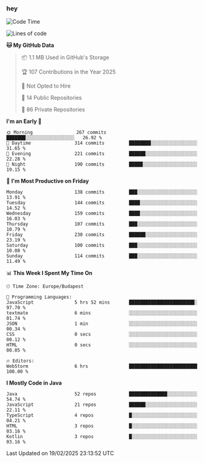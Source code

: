 ### hey

<!--START_SECTION:waka-->
![Code Time](http://img.shields.io/badge/Code%20Time-1%2C087%20hrs%2011%20mins-blue)

![Lines of code](https://img.shields.io/badge/From%20Hello%20World%20I%27ve%20Written-1.8%20million%20lines%20of%20code-blue)

**🐱 My GitHub Data** 

> 📦 1.1 MB Used in GitHub's Storage 
 > 
> 🏆 107 Contributions in the Year 2025
 > 
> 🚫 Not Opted to Hire
 > 
> 📜 14 Public Repositories 
 > 
> 🔑 86 Private Repositories 
 > 
**I'm an Early 🐤** 

```text
🌞 Morning                267 commits         ███████░░░░░░░░░░░░░░░░░░   26.92 % 
🌆 Daytime                314 commits         ████████░░░░░░░░░░░░░░░░░   31.65 % 
🌃 Evening                221 commits         ██████░░░░░░░░░░░░░░░░░░░   22.28 % 
🌙 Night                  190 commits         █████░░░░░░░░░░░░░░░░░░░░   19.15 % 
```
📅 **I'm Most Productive on Friday** 

```text
Monday                   138 commits         ███░░░░░░░░░░░░░░░░░░░░░░   13.91 % 
Tuesday                  144 commits         ████░░░░░░░░░░░░░░░░░░░░░   14.52 % 
Wednesday                159 commits         ████░░░░░░░░░░░░░░░░░░░░░   16.03 % 
Thursday                 107 commits         ███░░░░░░░░░░░░░░░░░░░░░░   10.79 % 
Friday                   230 commits         ██████░░░░░░░░░░░░░░░░░░░   23.19 % 
Saturday                 100 commits         ███░░░░░░░░░░░░░░░░░░░░░░   10.08 % 
Sunday                   114 commits         ███░░░░░░░░░░░░░░░░░░░░░░   11.49 % 
```


📊 **This Week I Spent My Time On** 

```text
🕑︎ Time Zone: Europe/Budapest

💬 Programming Languages: 
JavaScript               5 hrs 52 mins       ████████████████████████░   97.70 % 
textmate                 6 mins              ░░░░░░░░░░░░░░░░░░░░░░░░░   01.74 % 
JSON                     1 min               ░░░░░░░░░░░░░░░░░░░░░░░░░   00.34 % 
CSS                      0 secs              ░░░░░░░░░░░░░░░░░░░░░░░░░   00.12 % 
HTML                     0 secs              ░░░░░░░░░░░░░░░░░░░░░░░░░   00.05 % 

🔥 Editors: 
WebStorm                 6 hrs               █████████████████████████   100.00 % 
```

**I Mostly Code in Java** 

```text
Java                     52 repos            ██████████████░░░░░░░░░░░   54.74 % 
JavaScript               21 repos            ██████░░░░░░░░░░░░░░░░░░░   22.11 % 
TypeScript               4 repos             █░░░░░░░░░░░░░░░░░░░░░░░░   04.21 % 
HTML                     3 repos             █░░░░░░░░░░░░░░░░░░░░░░░░   03.16 % 
Kotlin                   3 repos             █░░░░░░░░░░░░░░░░░░░░░░░░   03.16 % 
```




 Last Updated on 19/02/2025 23:13:52 UTC
<!--END_SECTION:waka-->
